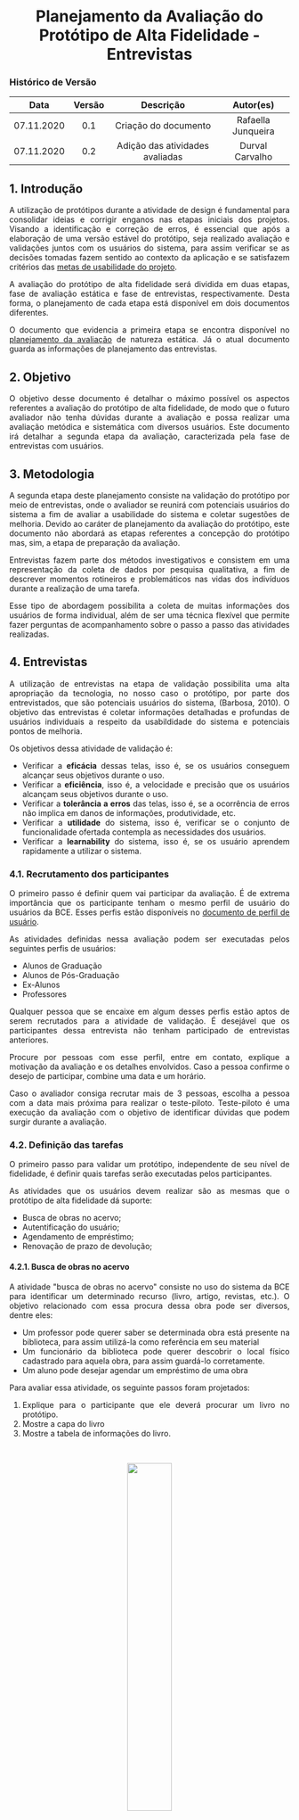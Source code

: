 # <center>Planejamento da Avaliação do Protótipo de Alta Fidelidade - Entrevistas

### Histórico de Versão
| Data       | Versão | Descrição                       | Autor(es)          |
|:----------:|:------:|:-------------------------------:|:------------------:|
| 07.11.2020 | 0.1    | Criação do documento            | Rafaella Junqueira |
| 07.11.2020 | 0.2    | Adição das atividades avaliadas | Durval Carvalho    |

<div align="justify">

## 1. Introdução

A utilização de protótipos durante a atividade de design é fundamental para consolidar ideias e corrigir enganos nas etapas iniciais dos projetos. Visando a identificação e correção de erros, é essencial que após a elaboração de uma versão estável do protótipo, seja realizado avaliação e validações juntos com os usuários do sistema, para assim verificar se as decisões tomadas fazem sentido ao contexto da aplicação e se satisfazem critérios das [metas de usabilidade do projeto](/pages/ponto_de_controle_3/metas_usabilidade.md).

A avaliação do protótipo de alta fidelidade será dividida em duas etapas, fase de avaliação estática e fase de entrevistas, respectivamente. Desta forma, o planejamento de cada etapa está disponível em dois documentos diferentes.

O documento que evidencia a primeira etapa se encontra disponível no [planejamento da avaliação](/pages/ponto_de_controle_6/plan_aval_prototipo_alta_fidelidade.md) de natureza estática. Já o atual documento guarda as informações de planejamento das entrevistas. 

## 2. Objetivo

O objetivo desse documento é detalhar o máximo possível os aspectos referentes a avaliação do protótipo de alta fidelidade, de modo que o futuro avaliador não tenha dúvidas durante a avaliação e possa realizar uma avaliação metódica e sistemática com diversos usuários. Este documento irá detalhar a segunda etapa da avaliação, caracterizada pela fase de entrevistas com usuários.

## 3. Metodologia

A segunda etapa deste planejamento consiste na validação do protótipo por meio de entrevistas, onde o avaliador se reunirá com potenciais usuários do sistema a fim de avaliar a usabilidade do sistema e coletar sugestões de melhoria. Devido ao caráter de planejamento da avaliação do protótipo, este documento não abordará as etapas referentes a concepção do protótipo mas, sim, a etapa de preparação da avaliação.

Entrevistas fazem parte dos métodos investigativos e consistem em uma representação da coleta de dados por pesquisa qualitativa, a fim de descrever momentos rotineiros e problemáticos nas vidas dos indivíduos durante a realização de uma tarefa. 

Esse tipo de abordagem possibilita a coleta de muitas informações dos usuários de forma individual, além de ser uma técnica flexível que permite fazer perguntas de acompanhamento sobre o passo a passo das atividades realizadas.


## 4. Entrevistas

A utilização de entrevistas na etapa de validação possibilita uma alta apropriação da tecnologia, no nosso caso o protótipo, por parte dos entrevistados, que são potenciais usuários do sistema, (Barbosa, 2010). O objetivo das entrevistas é coletar informações detalhadas e profundas de usuários individuais a respeito da usabildidade do sistema e potenciais pontos de melhoria.

Os objetivos dessa atividade de validação é:
- Verificar a **eficácia** dessas telas, isso é, se os usuários conseguem alcançar seus objetivos durante o uso.
- Verificar a **eficiência**, isso é, a velocidade e precisão que os usuários alcançam seus objetivos durante o uso.
- Verificar a **tolerância a erros** das telas, isso é, se a ocorrência de erros não implica em danos de informações, produtividade, etc.
- Verificar a **utilidade** do sistema, isso é, verificar se o conjunto de funcionalidade ofertada contempla as necessidades dos usuários.
- Verificar a **learnability** do sistema, isso é, se os usuário aprendem rapidamente a utilizar o sistema.

### 4.1. Recrutamento dos participantes
O primeiro passo é definir quem vai participar da avaliação. É de extrema importância que os participante tenham o mesmo perfil de usuário do usuários da BCE. Esses perfis estão disponíveis no [documento de perfil de usuário](pages/ponto_de_controle_2/perfil_usuario.md).

As atividades definidas nessa avaliação podem ser executadas pelos seguintes perfis de usuários:
- Alunos de Graduação
- Alunos de Pós-Graduação
- Ex-Alunos
- Professores

Qualquer pessoa que se encaixe em algum desses perfis estão aptos de serem recrutados para a atividade de validação. É desejável que os participantes dessa entrevista não tenham participado de entrevistas anteriores.

Procure por pessoas com esse perfil, entre em contato, explique a motivação da avaliação e os detalhes envolvidos. Caso a pessoa confirme o desejo de participar, combine uma data e um horário.

Caso o avaliador consiga recrutar mais de 3 pessoas, escolha a pessoa com a data mais próxima para realizar o teste-piloto. Teste-piloto é uma execução da avaliação com o objetivo de identificar dúvidas que podem surgir durante a avaliação.

### 4.2. Definição das tarefas

O primeiro passo para validar um protótipo, independente de seu nível de fidelidade, é definir quais tarefas serão executadas pelos participantes.

As atividades que os usuários devem realizar são as mesmas que o protótipo de alta fidelidade dá suporte:
- Busca de obras no acervo;
- Autentificação do usuário;
- Agendamento de empréstimo;
- Renovação de prazo de devolução;

#### 4.2.1. Busca de obras no acervo

A atividade "busca de obras no acervo" consiste no uso do sistema da BCE para identificar um determinado recurso (livro, artigo, revistas, etc.). O objetivo relacionado com essa procura dessa obra pode ser diversos, dentre eles:
- Um professor pode querer saber se determinada obra está presente na biblioteca, para assim utilizá-la como referência em seu material
- Um funcionário da biblioteca pode querer descobrir o local físico cadastrado para aquela obra, para assim guardá-lo corretamente.
- Um aluno pode desejar agendar um empréstimo de uma obra

Para avaliar essa atividade, os seguinte passos foram projetados:

1. Explique para o participante que ele deverá procurar um livro no protótipo.
2. Mostre a capa do livro
3. Mostre a tabela de informações do livro.

<br>
<p align='center'>
    <img 
    src='_media/images/plan_aval/ian-sommerville-software-engineering-9th.jpg' width='40%'>
    <figcaption align='center'>
        <b>Figura 1: Capa do livro que que deve ser procurado</b>
  </figcaption>
</p>
<br>
<p align='center'>
    <img src='_media/assets/detalhes-sobre-livro-2.png' width='100%'>
    <figcaption align='center'>
        <b>Figura 2: Dados referentes ao livro que deve ser procurado</b>
  </figcaption>
</p>

4. Contextualize o participante com a seguinte história:

> "Suponha que você esteja querendo saber se essa edição do livro mostrei pra você esteja presente no acervo da BCE. Como você faria para verificar?[...]”

#### 4.2.2. Autenticação do usuário

A atividade de autenticação de usuário faz referência a todo o fluxo de ação que o usuário deve realizar para fazer login na área de acesso restrito e recuperar suas credencais, uma vez esquecida. Para melhor avaliação desse fluxo, ele será avaliado durante o fluxo de agendamento de empréstimo, onde será necessário realizar a autenficação.

#### 4.2.3. Agendamento de empréstimo

A atividade de “agendamento de empréstimo” possibilita que os usuários garantam que determinada obra esteja presente na biblioteca na data agendada para empréstimo. 

Para avaliar essa atividade, os seguinte passos foram projetados:

1. Caso o participante não esteja na tela de detalhamento de uma obra, mostre novamente as informações da figura 1 e figura 2.

2. Contextualize o participante com a seguinte história:

> “Suponha que esse livro tenha poucos exemplares disponíveis na biblioteca, e que você quer garantir que ele estará presente na data que você for até a biblioteca pegá-lo. Como você faria para agendar o empréstimo? [...]”

3. Para realizar essa atividade o usuário terá que acessa a área de acesso restrito, sendo necessário realizar autenficação do usuário.

4. Após a realização bem sucedida da atividade. Contextualize o participante com a seguinte história:

> “Suponha que durante a navegação do sistema você tenha aberto o livro errado e tenha clicado no botão de agendamento de empréstimo por acidente. Como você faria para cancelar um empréstimo marcado? [...]”

5. Após todas as atividades, peça para o participante realizar o _logout_.

#### 4.2.4. Renovação de prazo de devolução

A atividade de “Renovação de prazo de devolução” possibilita que os usuários possam renovar a data de devolução de determinada obra em sua posse, remotamente.

Para avaliar essa atividade, os seguinte passos foram projetados:

1. Contextualize o participante com a seguinte história:

> “Suponha que você esteja em sua posse o livro <COLOCAR O LIVRO DO PROTOTIPO AQUI>, você ainda não terminou de utilizar o livro e hoje é data limite para devolução. Como você faria para renovar o prazo de devolução? [...]”

### 4.3. Avaliação da Entrevista - Teste Piloto

Muitas pessoas deixam de realizar o teste piloto devido aos prazos apertados e pela falsa percepção de que o protótipo e planejamento da avaliação está perfeito, porém, é essencial que seja realizado no mínimo 1 teste piloto caso o grupo consiga agendar mais de 3 entrevistas.

O objetivo desse teste é identificar falhas no planejamento da avaliação. Com base nessa entrevista inicial será possível avaliar e corrigir problemas na entrevistas que podem prejudicar a validação do protótipo.

O teste piloto visa responder às seguintes perguntas, ([2]):
- A dinâmica da entrevista está boa?
- As tarefas que devem ser executadas estão claras e de fácil compreensão?
- Alguma coisa durante a entrevista ficou ambígua para o participante?
- O tempo da entrevista está dentro do previsto?
- A sequência das tarefas fazem sentido para avaliação?

Após o devido preparo para a avaliação, descrito no tópico 4.4, realize o teste piloto. Explique para o participante que o objetivo dessa entrevista é avaliar a a dinâmica proposta na entrevista e não o protótipo.

Caso apareçam problemas ou surjam novas ideias de avaliação, anote. Quando acabar o teste piloto, leia as anotações e realize as modificações necessárias.

### 4.4. Execução das Avaliações

Após marcada a entrevista com cada participante, na data estipulada crie um link de vídeoconferência no site [Jitsi Meet](https://meet.jit.si/), e envie para o participante e para o co-piloto da entrevista (membro do grupo).

Antes da entrevista, converse com o participante e explique novamente a motivação e os detalhes da avaliação que será realizada.

Ao iniciar a avaliação, apresente em tela o [termo de compromisso](/pages/ponto_de_controle_6/termo_de_consentimento.md) e pergunte se o participante está de acordo. Caso não esteja, a avaliação deve ser cancelada. 

Envie o link do protótipo para o participante da entrevista, e peça para ele deixar aberto nas abas do navegador o protótipo e o termo de compromisso.

Após todo preparo e configuração do ambiente, começe a gravar a vídeoconferência. Pergunte novamente se o participante concorda com o termo de compromisso para, assim, ter o registro gravado.

Durante a avaliação realize as atividades detalhadas no tópico 4.2.

O papel do co-piloto é realizar anotações e observações durante a entrevista. Uma vez que o entrevistador estará interagindo com o participante, é função do co-piloto documentar observações para futuras análises.

### 4.4. Relatório das Avaliações e Conclusão

Após cada entrevista o avaliador deve escrever um pequeno relatório identificando os problemas encontrados, as sugestões de melhoria e outros aspectos importantes.

O avaliador deve fazer o upload do vídeo da entrevista em algum serviço de hospedagem de vídeo e colocar o link junto ao relatório. 

Após a produção de todos os pequenos relatórios, o avaliador deverá escrever uma conclusão da atividade de avaliação, onde todos os problemas serão listados e priorizados em ordem de importância da resolução.

## 5. Conclusão

Este documento auxiliará o avaliador durante a realização das avaliações. O avaliador estará livre para realizar mudanças durante ou previamente às entrevistas, mas sempre lembrando de manter a consistência entre os diversos participantes.

</div>

## Bibliografia

BARBOSA, Simone; DINIZ, Bruno. **Interação Humano-Computador**, Editora Elsevier, Rio de Janeiro, 2010.

Elisa Volpato. 2016. **Antes de começar um teste de usabilidade, faça um teste piloto.** Disponível em: https://medium.com/testr/antes-de-come%C3%A7ar-um-teste-de-usabilidade-fa%C3%A7a-um-teste-piloto-eadf45c474a2. Acesso em 04 de novembro de 2020.

